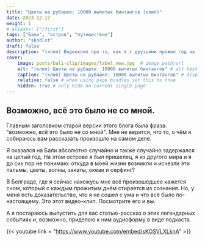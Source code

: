 ```yaml
---
title: "Цветы на рубашке: 10000 выпитых бинтангов (клип)"
date: 2023-12-17
weight: 1
# aliases: ["/first"]
tags: ["Бали", "остров", "путешествие"]
author: "skndlst"
draft: false
description: "(клип) Видеоклип про то, как я с друзьями прожил год на тропическом острове"
cover:
    image: posts/bali-clip/images/label_new.jpg  # image path/url
    alt: "(клип) Цветы на рубашке: 10000 выпитых бинтангов" # alt text
    caption: "(клип) Цветы на рубашке: 10000 выпитых бинтангов" # display caption under cover
    relative: false # when using page bundles set this to true
    hidden: true # only hide on current single page
---
```


## Возможно, всё это было не со мной.

Главным заголовком старой версии этого блога была фраза: "возможно, всё это было не со мной". Мне не верится, что то, о чём я собираюсь вам рассказать произошло на самом деле. 

 Я оказался на Бали абсолютно случайно и также случайно задержался на целый год. На этом острове я был пришелец, я из другого мира и я до сих пор не понимаю: откуда в моей жизни возникли и исчезли эти пальмы, цветы, волны, закаты, океан и серфинг?

 В Белграде, где я сейчас нахожусь мне всё произошедшее кажется сном, который с каждым прожитым днём стирается из сознания. Но, у меня есть доказательство, что я не сошел с ума и что всё было по-настоящему. Это этот видео-клип. Посмотрите его и вы. 

А я постараюсь выпустить для вас статью-рассказ о этих легендарных событиях и, возможно, приделаю к ним аудиоформу в виде подкаста. 

{{< youtube link = "https://www.youtube.com/embed/sKOSVLXLknA" >}}